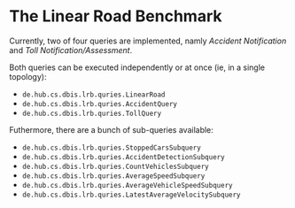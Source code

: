 # The Linear Road Benchmark

Currently, two of four queries are implemented, namly *Accident Notification* and *Toll Notification/Assessment*.

Both queries can be executed independently or at once (ie, in a single topology):
 * `de.hub.cs.dbis.lrb.quries.LinearRoad`
 * `de.hub.cs.dbis.lrb.quries.AccidentQuery`
 * `de.hub.cs.dbis.lrb.quries.TollQuery`

Futhermore, there are a bunch of sub-queries available:
 * `de.hub.cs.dbis.lrb.quries.StoppedCarsSubquery`
 * `de.hub.cs.dbis.lrb.quries.AccidentDetectionSubquery`
 * `de.hub.cs.dbis.lrb.quries.CountVehiclesSubquery`
 * `de.hub.cs.dbis.lrb.quries.AverageSpeedSubquery`
 * `de.hub.cs.dbis.lrb.quries.AverageVehicleSpeedSubquery`
 * `de.hub.cs.dbis.lrb.quries.LatestAverageVelocitySubquery`

